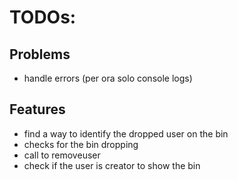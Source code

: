 # TODOs:

## Problems
- handle errors (per ora solo console logs)

## Features
- find a way to identify the dropped user on the bin
- checks for the bin dropping
- call to removeuser
- check if the user is creator to show the bin

